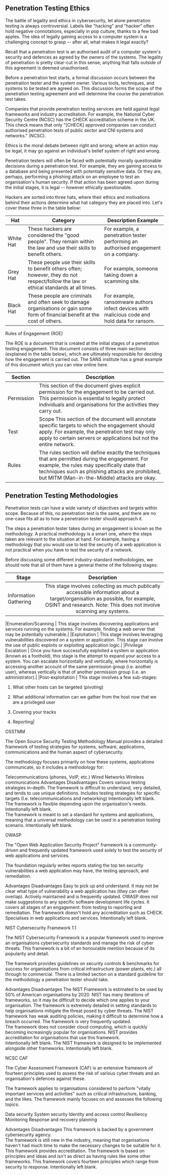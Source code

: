 ## Penetration Testing Ethics
The battle of legality and ethics in cybersecurity, let alone penetration testing is always controversial. Labels like "hacking" and "hacker" often hold negative connotations, especially in pop culture, thanks to a few bad apples. The idea of legally gaining access to a computer system is a challenging concept to grasp -- after all, what makes it legal exactly?

Recall that a penetration test is an authorised audit of a computer system's security and defences as agreed by the owners of the systems. The legality of penetration is pretty clear-cut in this sense; anything that falls outside of this agreement is deemed unauthorised.

Before a penetration test starts, a formal discussion occurs between the penetration tester and the system owner. Various tools, techniques, and systems to be tested are agreed on. This discussion forms the scope of the penetration testing agreement and will determine the course the penetration test takes.

Companies that provide penetration testing services are held against legal frameworks and industry accreditation. For example, the National Cyber Security Centre (NCSC) has the CHECK accreditation scheme in the UK. This check means that only "[CHECK]  approved companies can conduct authorised penetration tests of public sector and CNI systems and networks." (NCSC).

Ethics is the moral debate between right and wrong; where an action may be legal, it may go against an individual's belief system of right and wrong.

Penetration testers will often be faced with potentially morally questionable decisions during a penetration test. For example, they are gaining access to a database and being presented with potentially sensitive data. Or they are, perhaps, performing a phishing attack on an employee to test an organisation's human security. If that action has been agreed upon during the initial stages, it is legal -- however ethically questionable.

Hackers are sorted into three hats, where their ethics and motivations behind their actions determine what hat category they are placed into. Let's cover these three in the table below:

|Hat | Category |	Description	Example |
|----|----------|-----------------------|
|White Hat |	These hackers are considered the "good people". They remain within the law and use their skills to benefit others. |	For example, a penetration tester performing an authorised engagement on a company. |
|Grey Hat |	These people use their skills to benefit others often; however, they do not respect/follow the law or ethical standards at all times. |	For example, someone taking down a scamming site. |
|Black Hat |	These people  are criminals and often seek to damage organisations or gain some form of financial benefit at the cost of others. | 	For example, ransomware authors infect devices with malicious code and hold data for ransom. |

Rules of Engagement (ROE)

The ROE is a document that is created at the initial stages of a penetration testing engagement. This document consists of three main sections (explained in the table below), which are ultimately responsible for deciding how the engagement is carried out. The SANS institute has a great example of this document which you can view online here.

|Section    |	Description |
|----|----------|
|Permission |	This section of the document gives explicit permission for the engagement to be carried out. This permission is essential to legally protect individuals and organisations for the activities they carry out. |
|Test | Scope	This section of the document will annotate specific targets to which the engagement should apply. For example, the penetration test may only apply to certain servers or applications but not the entire network. |
|Rules |	The rules section will define exactly the techniques that are permitted during the engagement. For example, the rules may specifically state that techniques such as phishing attacks are prohibited, but MITM (Man-in-the-Middle) attacks are okay. |


## Penetration Testing Methodologies
Penetration tests can have a wide variety of objectives and targets within scope. Because of this, no penetration test is the same, and there are no one-case fits all as to how a penetration tester should approach it. 

The steps a penetration tester takes during an engagement is known as the methodology. A practical methodology is a smart one, where the steps taken are relevant to the situation at hand. For example, having a methodology that you would use to test the security of a web application is not practical when you have to test the security of a network.



Before discussing some different industry-standard methodologies, we should note that all of them have a general theme of the following stages:



|Stage |	Description |
|----|:----------:|
|Information Gathering	|This stage involves collecting as much publically accessible information about a target/organisation as possible, for example, OSINT and research. Note: This does not involve scanning any systems.|

|Enumeration/Scanning |	This stage involves discovering applications and services running on the systems. For example, finding a web server that may be potentially vulnerable.|
|Exploitation |	This stage involves leveraging vulnerabilities discovered on a system or application. This stage can involve the use of public exploits or exploiting application logic.|
|Privilege Escalation |	Once you have successfully exploited a system or application (known as a foothold), this stage is the attempt to expand your access to a system. You can escalate horizontally and vertically, where horizontally is accessing another account of the same permission group (i.e. another user), whereas vertically is that of another permission group (i.e. an administrator).|
|Post-exploitation	|
This stage involves a few sub-stages:

1. What other hosts can be targeted (pivoting)

2. What additional information can we gather from the host now that we are a privileged user

3.  Covering your tracks

4. Reporting|





OSSTMM





The Open Source Security Testing Methodology Manual provides a detailed framework of testing strategies for systems, software, applications, communications and the human aspect of cybersecurity.



The methodology focuses primarily on how these systems, applications communicate, so it includes a methodology for:

Telecommunications (phones, VoIP, etc.)
Wired Networks
Wireless communications
Advantages	Disadvantages
Covers various testing strategies in-depth.
The framework is difficult to understand, very detailed, and tends to use unique definitions.
Includes testing strategies for specific targets (I.e. telecommunications and networking) 
Intentionally left blank.
The framework is flexible depending upon the organisation's needs.
Intentionally left blank.	
The framework is meant to set a standard for systems and applications, meaning that a universal methodology can be used in a penetration testing scenario.
Intentionally left blank.


OWASP





The "Open Web Application Security Project" framework is a community-driven and frequently updated framework used solely to test the security of web applications and services.



The foundation regularly writes reports stating the top ten security vulnerabilities a web application may have, the testing approach, and remediation.



Advantages	Disadvantages
Easy to pick up and understand.	It may not be clear what type of vulnerability a web application has (they can often overlap).
Actively maintained and is frequently updated.
OWASP does not make suggestions to any specific software development life cycles.
It covers all stages of an engagement: from testing to reporting and remediation.
The framework doesn't hold any accreditation such as CHECK.
Specialises in web applications and services.
Intentionally left blank.



NIST Cybersecurity Framework 1.1





The NIST Cybersecurity Framework is a popular framework used to improve an organisations cybersecurity standards and manage the risk of cyber threats. This framework is a bit of an honourable mention because of its popularity and detail.



The framework provides guidelines on security controls & benchmarks for success for organisations from critical infrastructure (power plants, etc.) all through to commercial.  There is a limited section on a standard guideline for the methodology a penetration tester should take.





Advantages	Disadvantages
The NIST Framework is estimated to be used by 50% of American organisations by 2020.
NIST has many iterations of frameworks, so it may be difficult to decide which one applies to your organisation.
The framework is extremely detailed in setting standards to help organisations mitigate the threat posed by cyber threats.
The NIST framework has weak auditing policies, making it difficult to determine how a breach occurred.
The framework is very frequently updated.	
The framework does not consider cloud computing, which is quickly becoming increasingly popular for organisations.
NIST provides accreditation for organisations that use this framework.	
Intentionally left blank.
The NIST framework is designed to be implemented alongside other frameworks.
Intentionally left blank.


NCSC CAF





The Cyber Assessment Framework (CAF) is an extensive framework of fourteen principles used to assess the risk of various cyber threats and an organisation's defences against these.



The framework applies to organisations considered to perform "vitally important services and activities" such as critical infrastructure, banking, and the likes. The framework mainly focuses on and assesses the following topics:

Data security
System security
Identity and access control
Resiliency
Monitoring
Response and recovery planning


Advantages	Disadvantages
This framework is backed by a government cybersecurity agency.	
The framework is still new in the industry, meaning that organisations haven't had much time to make the necessary changes to be suitable for it.
This framework provides accreditation.
The framework is based on principles and ideas and isn't as direct as having rules like some other frameworks.
This framework covers fourteen principles which range from security to response.
Intentionally left blank.

